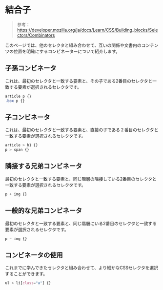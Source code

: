 # 結合子

> 参考：https://developer.mozilla.org/ja/docs/Learn/CSS/Building_blocks/Selectors/Combinators

このページでは、他のセレクタと組み合わせて、互いの関係や文書内のコンテンツの位置を明確にするコンビネーターについて紹介します。

## 子孫コンビネータ

これは、最初のセレクタと一致する要素と、その子である2番目のセレクタと一致する要素が選択されるセレクタです。

```css
article p {}
.box p {}
```

## 子コンビネータ

これは、最初のセレクタと一致する要素と、直接の子である２番目のセレクタと一致する要素が選択されるセレクタです。

```css
article > h1 {}
p > span {}
```

## 隣接する兄弟コンビネータ

最初のセレクタと一致する要素と、同じ階層の隣接している2番目のセレクタと一致する要素が選択されるセレクタです。

```css
p + img {}
```

## 一般的な兄弟コンビネータ

最初のセレクタと一致する要素と、同じ階層にいる2番目のセレクタと一致する要素が選択されるセレクタです。

```css
p ~ img {}
```

## コンビネータの使用

これまでに学んできたセレクタと組み合わせて、より細かなCSSセレクタを選択することができます。

```css
ul > li[class="a"] {}
```
